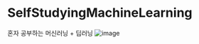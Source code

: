 # SelfStudyingMachineLearning
혼자 공부하는 머신러닝 + 딥러닝
![image](https://github.com/IM2COLD/SelfStudyingMachineLearning/assets/114397640/0c9cc42b-b24e-49eb-93a5-c2848887391f)
